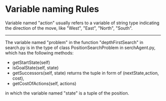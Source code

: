 # Variable naming Rules

Variable named "action" usually refers to a variable of string type indicating the direction of the move, like "West", "East", "North", "South".

---

The variable named "problem" in the function "depthFirstSearch" in search.py is in the type of class PositionSearchProblem in serchAgent.py, which has the following methods:

* getStartState(self)
* isGoalState(self, state)
* getSuccessors(self, state)
  returns the tuple in form of (nextState,action, cost),
* getCostOfActions(self, actions) 

in which the variable named "state" is a tuple of the position.
